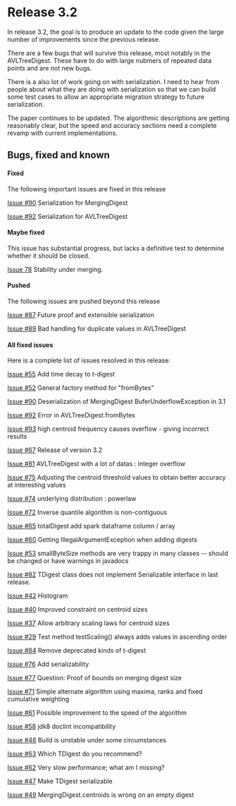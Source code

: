 Release 3.2
===========
In release 3.2, the goal is to produce an update to the code given the large number of improvements since the previous release.

There are a few bugs that will survive this release, most notably in the AVLTreeDigest. These have to do with large nubmers of repeated data points and are not new bugs.
 
There is a also lot of work going on with serialization. I need to hear from people about  what they are doing with serialization so that we can build some test cases to allow an appropriate migration strategy to future serialization.

The paper continues to be updated. The algorithmic descriptions are getting reasonably clear, but the speed and accuracy sections need a complete revamp with current implementations.


Bugs, fixed and known
----

#### Fixed
The following important issues are fixed in this release

[Issue #90](https://github.com/tdunning/t-digest/issues/90) Serialization for MergingDigest

[Issue #92](https://github.com/tdunning/t-digest/issues/92) Serialization for AVLTreeDigest

#### Maybe fixed
This issue has substantial progress, but lacks a definitive test to determine whether it should be closed.

[Issue 78](https://github.com/tdunning/t-digest/issues/78) Stability under merging.

#### Pushed
The following issues are pushed beyond this release

[Issue #87](https://github.com/tdunning/t-digest/issues/87) Future proof and extensible serialization

[Issue #89](https://github.com/tdunning/t-digest/issues/89) Bad handling for duplicate values in AVLTreeDigest

#### All fixed issues
Here is a complete list of issues resolved in this release:

[Issue #55](https://github.com/tdunning/t-digest/issues/55) Add time
decay to t-digest

[Issue #52](https://github.com/tdunning/t-digest/issues/52) General
factory method for "fromBytes"

[Issue #90](https://github.com/tdunning/t-digest/issues/90)
Deserialization of MergingDigest BuferUnderflowException in 3.1

[Issue #92](https://github.com/tdunning/t-digest/issues/92) Error in
AVLTreeDigest.fromBytes

[Issue #93](https://github.com/tdunning/t-digest/issues/93) high
centroid frequency causes overflow - giving incorrect results

[Issue #67](https://github.com/tdunning/t-digest/issues/67) Release of
version 3.2

[Issue #81](https://github.com/tdunning/t-digest/issues/81)
AVLTreeDigest with a lot of datas : integer overflow

[Issue #75](https://github.com/tdunning/t-digest/issues/75) Adjusting
the centroid threshold values to obtain better accuracy at interesting
values

[Issue #74](https://github.com/tdunning/t-digest/issues/74) underlying
distribution : powerlaw

[Issue #72](https://github.com/tdunning/t-digest/issues/72) Inverse
quantile algorithm is non-contiguous

[Issue #65](https://github.com/tdunning/t-digest/issues/65)
totalDigest add spark dataframe column / array

[Issue #60](https://github.com/tdunning/t-digest/issues/60) Getting
IllegalArgumentException when adding digests

[Issue #53](https://github.com/tdunning/t-digest/issues/53)
smallByteSize methods are very trappy in many classes -- should be
changed or have warnings in javadocs

[Issue #82](https://github.com/tdunning/t-digest/issues/82) TDigest
class does not implement Serializable interface in last release.

[Issue #42](https://github.com/tdunning/t-digest/issues/42) Histogram

[Issue #40](https://github.com/tdunning/t-digest/issues/40) Improved
constraint on centroid sizes

[Issue #37](https://github.com/tdunning/t-digest/issues/37) Allow
arbitrary scaling laws for centroid sizes

[Issue #29](https://github.com/tdunning/t-digest/issues/29) Test
method testScaling() always adds values in ascending order

[Issue #84](https://github.com/tdunning/t-digest/issues/84) Remove
deprecated kinds of t-digest

[Issue #76](https://github.com/tdunning/t-digest/issues/76) Add
serializability

[Issue #77](https://github.com/tdunning/t-digest/issues/77) Question:
Proof of bounds on merging digest size

[Issue #71](https://github.com/tdunning/t-digest/issues/71) Simple
alternate algorithm using maxima, ranks and fixed cumulative weighting

[Issue #61](https://github.com/tdunning/t-digest/issues/61) Possible
improvement to the speed of the algorithm

[Issue #58](https://github.com/tdunning/t-digest/issues/58) jdk8
doclint incompatibility

[Issue #48](https://github.com/tdunning/t-digest/issues/48) Build is
unstable under some circumstances

[Issue #63](https://github.com/tdunning/t-digest/issues/63) Which
TDigest do you recommend?

[Issue #62](https://github.com/tdunning/t-digest/issues/62) Very slow
performance; what am I missing?

[Issue #47](https://github.com/tdunning/t-digest/issues/47) Make
TDigest serializable

[Issue #49](https://github.com/tdunning/t-digest/issues/49)
MergingDigest.centroids is wrong on an empty digest

